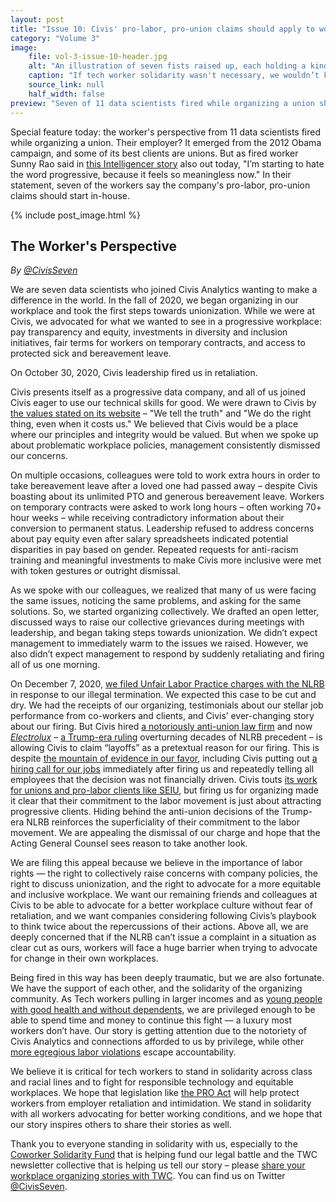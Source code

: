 ```yaml
---
layout: post
title: "Issue 10: Civis' pro-labor, pro-union claims should apply to workers"
category: "Volume 3"
image:
    file: vol-3-issue-10-header.jpg
    alt: "An illustration of seven fists raised up, each holding a kind of tech peripheral or cord or plug"
    caption: "If tech worker solidarity wasn't necessary, we wouldn’t keep getting fired for it"
    source_link: null
    half_width: false
preview: "Seven of 11 data scientists fired while organizing a union share their perspective"
---
```


Special feature today: the worker's perspective from 11 data scientists fired while organizing a union. Their employer? It emerged from the 2012 Obama campaign, and some of its best clients are unions. But as fired worker Sunny Rao said in [this Intelligencer story](https://nymag.com/intelligencer/2021/04/civis-analytics-accused-of-firing-workers-for-speaking-up.html) also out today, "I’m starting to hate the word progressive, because it feels so meaningless now." In their statement, seven of the workers say the company's pro-labor, pro-union claims should start in-house.

<!-- DO NOT remove the excerpt tag -->
<!--excerpt-->
<!-- remaining content goes below here -->

<!-- DO NOT remove the header image -->
{% include post_image.html %}

## The Worker's Perspective

_By [@CivisSeven](https://twitter.com/@CivisSeven)_

We are seven data scientists who joined Civis Analytics wanting to make a difference in the world. In the fall of 2020, we began organizing in our workplace and took the first steps towards unionization. While we were at Civis, we advocated for what we wanted to see in a progressive workplace: pay transparency and equity, investments in diversity and inclusion initiatives, fair terms for workers on temporary contracts, and access to protected sick and bereavement leave.

On October 30, 2020, Civis leadership fired us in retaliation. 

Civis presents itself as a progressive data company, and all of us joined Civis eager to use our technical skills for good. We were drawn to Civis by [the values stated on its website](https://www.civisanalytics.com/mission/) – "We tell the truth" and "We do the right thing, even when it costs us." We believed that Civis would be a place where our principles and integrity would be valued. But when we spoke up about problematic workplace policies, management consistently dismissed our concerns.

On multiple occasions, colleagues were told to work extra hours in order to take bereavement leave after a loved one had passed away – despite Civis boasting about its unlimited PTO and generous bereavement leave. Workers on temporary contracts were asked to work long hours – often working 70+ hour weeks – while receiving contradictory information about their conversion to permanent status. Leadership refused to address concerns about pay equity even after salary spreadsheets indicated potential disparities in pay based on gender. Repeated requests for anti-racism training and meaningful investments to make Civis more inclusive were met with token gestures or outright dismissal.

As we spoke with our colleagues, we realized that many of us were facing the same issues, noticing the same problems, and asking for the same solutions. So, we started organizing collectively. We drafted an open letter, discussed ways to raise our collective grievances during meetings with leadership, and began taking steps towards unionization. We didn’t expect management to immediately warm to the issues we raised. However, we also didn’t expect management to respond by suddenly retaliating and firing all of us one morning.

On December 7, 2020, [we filed Unfair Labor Practice charges with the NLRB](https://www.nlrb.gov/case/13-CA-269890) in response to our illegal termination. We expected this case to be cut and dry. We had the receipts of our organizing, testimonials about our stellar job performance from co-workers and clients, and Civis’ ever-changing story about our firing. But Civis hired [a notoriously anti-union law firm](https://www.versobooks.com/blogs/4267-union-busting-on-campus-jackson-lewis-and-higher-education-anti-unionism) and now [_Electrolux_](https://www.nlrb.gov/case/15-CA-206187) – [a Trump-era ruling](https://www.epi.org/publication/unprecedented-the-trump-nlrbs-attack-on-workers-rights/) overturning decades of NLRB precedent – is allowing Civis to claim “layoffs” as a pretextual reason for our firing. This is despite [the mountain of evidence in our favor](https://nymag.com/intelligencer/2021/04/civis-analytics-accused-of-firing-workers-for-speaking-up.html), including Civis putting out [a hiring call for our jobs](https://web.archive.org/web/20201106222003/https://www.civisanalytics.com/careers/) immediately after firing us and repeatedly telling all employees that the decision was not financially driven. Civis touts [its work for unions and pro-labor clients like SEIU](https://www.techtransparencyproject.org/articles/civis-analytics), but firing us for organizing made it clear that their commitment to the labor movement is just about attracting progressive clients. Hiding behind the anti-union decisions of the Trump-era NLRB reinforces the superficiality of their commitment to the labor movement. We are appealing the dismissal of our charge and hope that the Acting General Counsel sees reason to take another look. 

We are filing this appeal because we believe in the importance of labor rights — the right to collectively raise concerns with company policies, the right to discuss unionization, and the right to advocate for a more equitable and inclusive workplace. We want our remaining friends and colleagues at Civis to be able to advocate for a better workplace culture without fear of retaliation, and we want companies considering following Civis’s playbook to think twice about the repercussions of their actions. Above all, we are deeply concerned that if the NLRB can’t issue a complaint in a situation as clear cut as ours, workers will face a huge barrier when trying to advocate for change in their own workplaces. 

Being fired in this way has been deeply traumatic, but we are also fortunate. We have the support of each other, and the solidarity of the organizing community. As Tech workers pulling in larger incomes and as [young people with good health and without dependents](https://onezero.medium.com/employer-tied-health-care-is-also-a-tech-accountability-issue-42f4dd2f8601), we are privileged enough to be able to spend time and money to continue this fight — a luxury most workers don’t have. Our story is getting attention due to the notoriety of Civis Analytics and connections afforded to us by privilege, while other [more egregious labor violations](https://www.buzzfeednews.com/article/carolineodonovan/amazon-union-labor-violations-nlrb) escape accountability. 

We believe it is critical for tech workers to stand in solidarity across class and racial lines and to fight for responsible technology and equitable workplaces. We hope that legislation like [the PRO Act](https://passtheproact.org/) will help protect workers from employer retaliation and intimidation. We stand in solidarity with all workers advocating for better working conditions, and we hope that our story inspires others to share their stories as well. 

Thank you to everyone standing in solidarity with us, especially to the [Coworker Solidarity Fund](https://coworkerfund.org/) that is helping fund our legal battle and the TWC newsletter collective that is helping us tell our story – please [share your workplace organizing stories with TWC](https://news.techworkerscoalition.org/call-for-submissions/). You can find us on Twitter [@CivisSeven](https://twitter.com/@CivisSeven).
